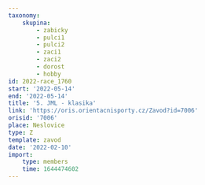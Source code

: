 ```yaml
---
taxonomy:
    skupina:
        - zabicky
        - pulci1
        - pulci2
        - zaci1
        - zaci2
        - dorost
        - hobby
id: 2022-race_1760
start: '2022-05-14'
end: '2022-05-14'
title: '5. JML - klasika'
link: 'https://oris.orientacnisporty.cz/Zavod?id=7006'
orisid: '7006'
place: Neslovice
type: Z
template: zavod
date: '2022-02-10'
import:
    type: members
    time: 1644474602
---
```


